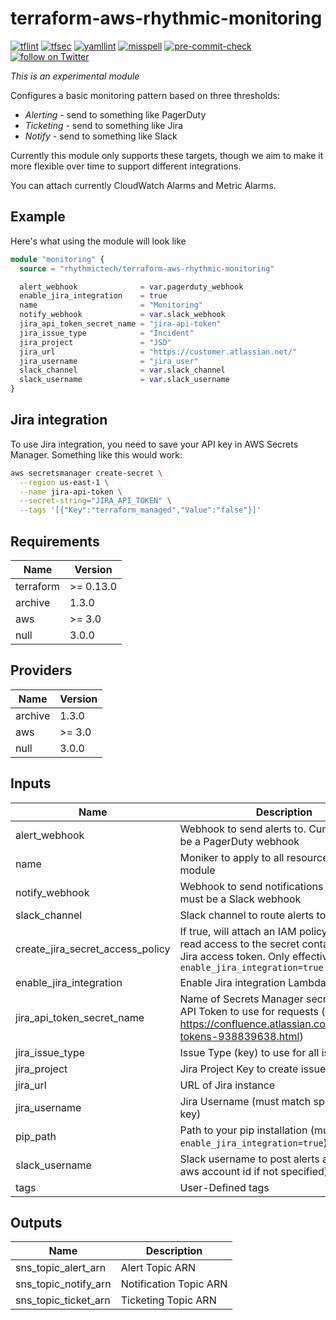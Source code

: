 # terraform-aws-rhythmic-monitoring

[![tflint](https://github.com/rhythmictech/terraform-aws-rhythmic-monitoring/workflows/tflint/badge.svg?branch=master&event=push)](https://github.com/rhythmictech/terraform-aws-rhythmic-monitoring/actions?query=workflow%3Atflint+event%3Apush+branch%3Amaster)
[![tfsec](https://github.com/rhythmictech/terraform-aws-rhythmic-monitoring/workflows/tfsec/badge.svg?branch=master&event=push)](https://github.com/rhythmictech/terraform-aws-rhythmic-monitoring/actions?query=workflow%3Atfsec+event%3Apush+branch%3Amaster)
[![yamllint](https://github.com/rhythmictech/terraform-aws-rhythmic-monitoring/workflows/yamllint/badge.svg?branch=master&event=push)](https://github.com/rhythmictech/terraform-aws-rhythmic-monitoring/actions?query=workflow%3Ayamllint+event%3Apush+branch%3Amaster)
[![misspell](https://github.com/rhythmictech/terraform-aws-rhythmic-monitoring/workflows/misspell/badge.svg?branch=master&event=push)](https://github.com/rhythmictech/terraform-aws-rhythmic-monitoring/actions?query=workflow%3Amisspell+event%3Apush+branch%3Amaster)
[![pre-commit-check](https://github.com/rhythmictech/terraform-aws-rhythmic-monitoring/workflows/pre-commit-check/badge.svg?branch=master&event=push)](https://github.com/rhythmictech/terraform-aws-rhythmic-monitoring/actions?query=workflow%3Apre-commit-check+event%3Apush+branch%3Amaster)
<a href="https://twitter.com/intent/follow?screen_name=RhythmicTech"><img src="https://img.shields.io/twitter/follow/RhythmicTech?style=social&logo=twitter" alt="follow on Twitter"></a>

_This is an experimental module_

Configures a basic monitoring pattern based on three thresholds:

* *Alerting* - send to something like PagerDuty
* *Ticketing* - send to something like Jira
* *Notify* - send to something like Slack

Currently this module only supports these targets, though we aim to make it more flexible over time to support different integrations.

You can attach currently CloudWatch Alarms and Metric Alarms.

## Example
Here's what using the module will look like
```tf
module "monitoring" {
  source = "rhythmictech/terraform-aws-rhythmic-monitoring"

  alert_webhook              = var.pagerduty_webhook
  enable_jira_integration    = true
  name                       = "Monitoring"
  notify_webhook             = var.slack_webhook
  jira_api_token_secret_name = "jira-api-token"
  jira_issue_type            = "Incident"
  jira_project               = "JSD"
  jira_url                   = "https://customer.atlassian.net/"
  jira_username              = "jira_user"
  slack_channel              = var.slack_channel
  slack_username             = var.slack_username
}
```

## Jira integration
To use Jira integration, you need to save your API key in AWS Secrets Manager. Something like this would work:

```sh
aws secretsmanager create-secret \
  --region us-east-1 \
  --name jira-api-token \
  --secret-string="JIRA_API_TOKEN" \
  --tags '[{"Key":"terraform_managed","Value":"false"}]'
```

<!-- BEGINNING OF PRE-COMMIT-TERRAFORM DOCS HOOK -->
## Requirements

| Name | Version |
|------|---------|
| terraform | >= 0.13.0 |
| archive | 1.3.0 |
| aws | >= 3.0 |
| null | 3.0.0 |

## Providers

| Name | Version |
|------|---------|
| archive | 1.3.0 |
| aws | >= 3.0 |
| null | 3.0.0 |

## Inputs

| Name | Description | Type | Default | Required |
|------|-------------|------|---------|:--------:|
| alert\_webhook | Webhook to send alerts to. Currently must be a PagerDuty webhook | `string` | n/a | yes |
| name | Moniker to apply to all resources in the module | `string` | n/a | yes |
| notify\_webhook | Webhook to send notifications to. Currently must be a Slack webhook | `string` | n/a | yes |
| slack\_channel | Slack channel to route alerts to | `string` | n/a | yes |
| create\_jira\_secret\_access\_policy | If true, will attach an IAM policy granting read access to the secret containing the Jira access token. Only effective if `enable_jira_integration=true` | `bool` | `true` | no |
| enable\_jira\_integration | Enable Jira integration Lambda | `bool` | `false` | no |
| jira\_api\_token\_secret\_name | Name of Secrets Manager secret containing API Token to use for requests (see https://confluence.atlassian.com/cloud/api-tokens-938839638.html) | `string` | `null` | no |
| jira\_issue\_type | Issue Type (key) to use for all issues | `string` | `null` | no |
| jira\_project | Jira Project Key to create issues in | `string` | `null` | no |
| jira\_url | URL of Jira instance | `string` | `null` | no |
| jira\_username | Jira Username (must match specified API key) | `string` | `null` | no |
| pip\_path | Path to your pip installation (must be valid if `enable_jira_integration=true`) | `string` | `"/usr/local/bin/pip"` | no |
| slack\_username | Slack username to post alerts as (will use aws account id if not specified) | `string` | `""` | no |
| tags | User-Defined tags | `map(string)` | `{}` | no |

## Outputs

| Name | Description |
|------|-------------|
| sns\_topic\_alert\_arn | Alert Topic ARN |
| sns\_topic\_notify\_arn | Notification Topic ARN |
| sns\_topic\_ticket\_arn | Ticketing Topic ARN |

<!-- END OF PRE-COMMIT-TERRAFORM DOCS HOOK -->
